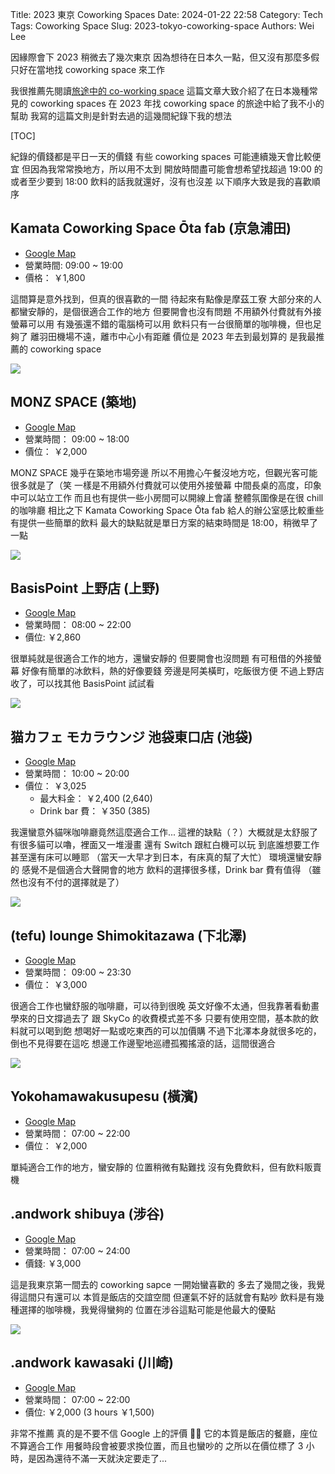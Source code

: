 Title: 2023 東京 Coworking Spaces
Date: 2024-01-22 22:58
Category: Tech
Tags: Coworking Space
Slug: 2023-tokyo-coworking-space
Authors: Wei Lee

因緣際會下 2023 稍微去了幾次東京
因為想待在日本久一點，但又沒有那麼多假
只好在當地找 coworking space 來工作

<!--more-->

我很推薦先閱讀[旅途中的 co-working space](https://irvinfly.medium.com/co-working-space-in-tokyo-8a1162e4bc58)
這篇文章大致介紹了在日本幾種常見的 coworking spaces
在 2023 年找 coworking space 的旅途中給了我不小的幫助
我寫的這篇文則是針對去過的這幾間紀錄下我的想法

[TOC]

紀錄的價錢都是平日一天的價錢
有些 coworking spaces 可能連續幾天會比較便宜
但因為我常常換地方，所以用不太到
開放時間盡可能會想希望找超過 19:00 的
或者至少要到 18:00
飲料的話我就還好，沒有也沒差
以下順序大致是我的喜歡順序

## Kamata Coworking Space Ōta fab (京急浦田)
* [Google Map](https://maps.app.goo.gl/HqK7oGfC4sUSMKrs6)
* 營業時間: 09:00 ~ 19:00
* 價格： ￥1,800

這間算是意外找到，但真的很喜歡的一間
待起來有點像是摩茲工寮
大部分來的人都蠻安靜的，是個很適合工作的地方
但要開會也沒有問題
不用額外付費就有外接螢幕可以用
有幾張還不錯的電腦椅可以用
飲料只有一台很簡單的咖啡機，但也足夠了
離羽田機場不遠，離市中心小有距離
價位是 2023 年去到最划算的
是我最推薦的 coworking space

![](/images/posts-image/2024-2023-tokyo-coworking-space/17057695327403.jpg)

## MONZ SPACE (築地)
* [Google Map](https://maps.app.goo.gl/EQXw9BE7aGpAnQ4R8) 
* 營業時間： 09:00 ~ 18:00
* 價位： ￥2,000

MONZ SPACE 幾乎在築地市場旁邊
所以不用擔心午餐沒地方吃，但觀光客可能很多就是了（笑
一樣是不用額外付費就可以使用外接螢幕
中間長桌的高度，印象中可以站立工作
而且也有提供一些小房間可以開線上會議
整體氛圍像是在很 chill 的咖啡廳
相比之下 Kamata Coworking Space Ōta fab 給人的辦公室感比較重些
有提供一些簡單的飲料
最大的缺點就是單日方案的結束時間是 18:00，稍微早了一點

![](/images/posts-image/2024-2023-tokyo-coworking-space/17057694174279.jpg)

## BasisPoint 上野店 (上野)
* [Google Map](https://maps.app.goo.gl/4GD8SdLPpnKhAxrV8)
* 營業時間： 08:00 ~ 22:00
* 價位: ￥2,860

很單純就是很適合工作的地方，還蠻安靜的
但要開會也沒問題
有可租借的外接螢幕
好像有簡單的冰飲料，熱的好像要錢
旁邊是阿美橫町，吃飯很方便
不過上野店收了，可以找其他 BasisPoint 試試看

![](/images/posts-image/2024-2023-tokyo-coworking-space/17057693821324.jpg)

## 猫カフェ モカラウンジ 池袋東口店 (池袋)
* [Google Map](https://catmocha.jp/shop/ikebukuro2/)
* 營業時間： 10:00 ~ 20:00
* 價位： ￥3,025
    * 最大料金： ￥2,400 (2,640)
    * Drink bar 費： ￥350 (385)

我還蠻意外貓咪咖啡廳竟然這麼適合工作...
這裡的缺點（？）大概就是太舒服了
有很多貓可以嚕，裡面又一堆漫畫
還有 Switch 跟紅白機可以玩
到底誰想要工作
甚至還有床可以睡耶
（當天一大早才到日本，有床真的幫了大忙）
環境還蠻安靜的
感覺不是個適合大聲開會的地方
飲料的選擇很多樣，Drink bar 費有值得
（雖然也沒有不付的選擇就是了）

![](/images/posts-image/2024-2023-tokyo-coworking-space/17057693476533.jpg)

## (tefu) lounge Shimokitazawa (下北澤)
* [Google Map](https://maps.app.goo.gl/TPmJ6GYqZNuj7xQr6)
* 營業時間： 09:00 ~ 23:30
* 價位： ￥3,000

很適合工作也蠻舒服的咖啡廳，可以待到很晚
英文好像不太通，但我靠著看動畫學來的日文撐過去了
跟 SkyCo 的收費模式差不多
只要有使用空間，基本款的飲料就可以喝到飽
想喝好一點或吃東西的可以加價購
不過下北澤本身就很多吃的，倒也不見得要在這吃
想邊工作邊聖地巡禮孤獨搖滾的話，這間很適合

![](/images/posts-image/2024-2023-tokyo-coworking-space/17057694674070.jpg)

## Yokohamawakusupesu (橫濱)
* [Google Map](https://maps.app.goo.gl/UaJSkWmLqfDZAwrA7)
* 營業時間： 07:00 ~ 22:00
* 價位： ￥2,000

單純適合工作的地方，蠻安靜的
位置稍微有點難找
沒有免費飲料，但有飲料販賣機

## .andwork shibuya (涉谷)
* [Google Map](https://www.xandwork.com/en/shibuya/)
* 營業時間： 07:00 ~ 24:00
* 價錢: ￥3,000

這是我東京第一間去的 coworking sapce
一開始蠻喜歡的
多去了幾間之後，我覺得這間只有還可以
本質是飯店的交誼空間
但運氣不好的話就會有點吵
飲料是有幾種選擇的咖啡機，我覺得蠻夠的
位置在涉谷這點可能是他最大的優點

![](/images/posts-image/2024-2023-tokyo-coworking-space/17057695142234.jpg)    

## .andwork kawasaki (川崎)
* [Google Map](https://maps.app.goo.gl/JHFqummPCTrKf4oC7)
* 營業時間： 07:00 ~ 22:00
* 價位: ￥2,000 (3 hours ￥1,500)

非常不推薦
真的是不要不信 Google 上的評價 🤦‍♂️
它的本質是飯店的餐廳，座位不算適合工作
用餐時段會被要求換位置，而且也蠻吵的
之所以在價位標了 3 小時，是因為還待不滿一天就決定要走了...
